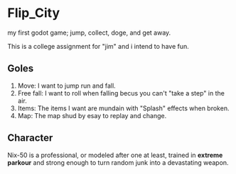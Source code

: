 # Flip_City
my first godot game; jump, collect, doge, and get away.

This is a college assignment for "jim" and i intend to have fun.

## Goles
1. Move: I want to jump run and fall.
2. Free fall: I want to roll when falling becus you can't "take a step" in the air.
3. Items: The items I want are mundain with "Splash" effects when broken.
4. Map: The map shud by esay to replay and change.

## Character
Nix-50 is a professional, or modeled after one at least, trained in **extreme parkour** and strong enough to turn random junk into a devastating weapon.
